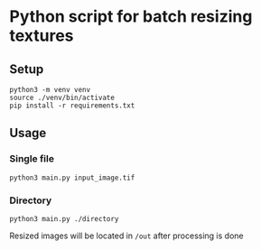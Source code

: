 # Python script for batch resizing textures
## Setup
```
python3 -m venv venv
source ./venv/bin/activate
pip install -r requirements.txt
```
## Usage
### Single file
```
python3 main.py input_image.tif
```
### Directory
```
python3 main.py ./directory
```
Resized images will be located in `/out` after processing is done
